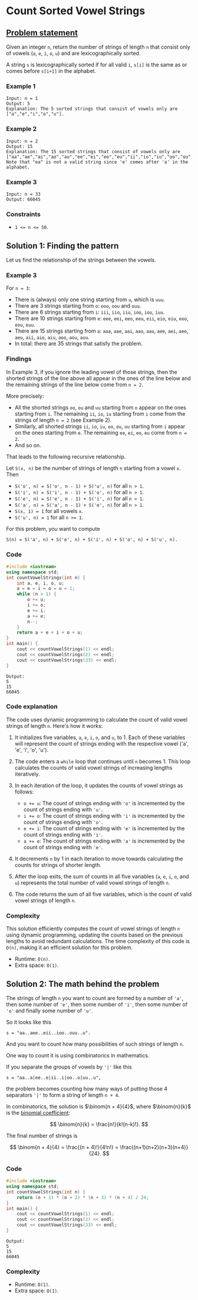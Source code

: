 # Count Sorted Vowel Strings

## [Problem statement](https://leetcode.com/problems/count-sorted-vowel-strings/)

Given an integer `n`, return the number of strings of length `n` that consist only of vowels (`a`, `e`, `i`, `o`, `u`) and are lexicographically sorted.

A string `s` is lexicographically sorted if for all valid `i`, `s[i]` is the same as or comes before `s[i+1]` in the alphabet.

 

### Example 1
```text
Input: n = 1
Output: 5
Explanation: The 5 sorted strings that consist of vowels only are ["a","e","i","o","u"].
```

### Example 2
```text
Input: n = 2
Output: 15
Explanation: The 15 sorted strings that consist of vowels only are
["aa","ae","ai","ao","au","ee","ei","eo","eu","ii","io","iu","oo","ou","uu"].
Note that "ea" is not a valid string since 'e' comes after 'a' in the alphabet.
```

### Example 3
```text
Input: n = 33
Output: 66045
``` 

### Constraints

* `1 <= n <= 50`. 

## Solution 1: Finding the pattern

Let us find the relationship of the strings between the vowels.

### Example 3
For `n = 3`:

* There is (always) only one string starting from `u`, which is `uuu`.
* There are 3 strings starting from `o`: `ooo`, `oou` and `ouu`.
* There are 6 strings starting from `i`: `iii`, `iio`, `iiu`, `ioo`, `iou`, `iuu`.
* There are 10 strings starting from `e`: `eee`, `eei`, `eeo`, `eeu`, `eii`, `eio`, `eiu`, `eoo`, `eou`, `euu`.
* There are 15 strings starting from `a`: `aaa`, `aae`, `aai`, `aao`, `aau`, `aee`, `aei`, `aeo`, `aeu`, `aii`, `aio`, `aiu`, `aoo`, `aou`, `auu`.
* In total: there are 35 strings that satisfy the problem.

### Findings
In Example 3, if you ignore the leading vowel of those strings, then the shorted strings of the line above all appear in the ones of the line below and the remaining strings of the line below come from `n = 2`.
 
More precisely:

* All the shorted strings `oo`, `ou` and `uu` starting from `o` appear on the ones starting from `i`. The remaining `ii`, `io`, `iu` starting from `i` come from the strings of length `n = 2` (see Example 2).
* Similarly, all shorted strings `ii`, `io`, `iu`, `oo`, `ou`, `uu` starting from `i` appear on the ones starting from `e`. The remaining `ee`, `ei`, `eo`, `eu` come from `n = 2`.
* And so on.

That leads to the following recursive relationship.

Let `S(x, n)` be the number of strings of length `n` starting from a vowel `x`.  Then

* `S('o', n) = S('o', n - 1) + S('u', n)` for all `n > 1`.
* `S('i', n) = S('i', n - 1) + S('o', n)` for all `n > 1`.
* `S('e', n) = S('e', n - 1) + S('i', n)` for all `n > 1`.
* `S('a', n) = S('a', n - 1) + S('e', n)` for all `n > 1`.
* `S(x, 1) = 1` for all vowels `x`.
* `S('u', n) = 1` for all `n >= 1`.

For this problem, you want to compute 
```text
S(n) = S('a', n) + S('e', n) + S('i', n) + S('o', n) + S('u', n).
```

### Code
```cpp
#include <iostream>
using namespace std;
int countVowelStrings(int n) {
    int a, e, i, o, u;
    a = e = i = o = u = 1;
    while (n > 1) {
        o += u;
        i += o;
        e += i;
        a += e;
        n--;
    }
    return a + e + i + o + u;
}
int main() {
    cout << countVowelStrings(1) << endl;
    cout << countVowelStrings(2) << endl;
    cout << countVowelStrings(33) << endl;
}
```
```text
Output:
5
15
66045
```
### Code explanation

The code uses dynamic programming to calculate the count of valid vowel strings of length `n`. Here's how it works:

1. It initializes five variables, `a`, `e`, `i`, `o`, and `u`, to 1. Each of these variables will represent the count of strings ending with the respective vowel ('a', 'e', 'i', 'o', 'u').

2. The code enters a `while` loop that continues until `n` becomes 1. This loop calculates the counts of valid vowel strings of increasing lengths iteratively.

3. In each iteration of the loop, it updates the counts of vowel strings as follows:
   - `o += u`: The count of strings ending with `'o'` is incremented by the count of strings ending with `'u'`.
   - `i += o`: The count of strings ending with `'i'` is incremented by the count of strings ending with `'o'`.
   - `e += i`: The count of strings ending with `'e'` is incremented by the count of strings ending with `'i'`.
   - `a += e`: The count of strings ending with `'a'` is incremented by the count of strings ending with `'e'`.

4. It decrements `n` by 1 in each iteration to move towards calculating the counts for strings of shorter length.

5. After the loop exits, the sum of counts in all five variables (`a`, `e`, `i`, `o`, and `u`) represents the total number of valid vowel strings of length `n`.

6. The code returns the sum of all five variables, which is the count of valid vowel strings of length `n`.

### Complexity
This solution efficiently computes the count of vowel strings of length `n` using dynamic programming, updating the counts based on the previous lengths to avoid redundant calculations. The time complexity of this code is `O(n)`, making it an efficient solution for this problem.

* Runtime: `O(n)`.
* Extra space: `O(1)`.

## Solution 2: The math behind the problem 

The strings of length `n` you want to count are formed by a number of `'a'`, then some number of `'e'`, then some number of  `'i'`, then some number of `'o'` and finally some number of `'u'`. 

So it looks like this
```text
s = "aa..aee..eii..ioo..ouu..u".
```
And you want to count how many possibilities of such strings of length `n`.

One way to count it is using combinatorics in mathematics. 

If you separate the groups of vowels by `'|'` like this 

```text
s = "aa..a|ee..e|ii..i|oo..o|uu..u",
```
the problem becomes counting how many ways of putting those 4 separators `'|'` to form a string of length `n + 4`. 


In combinatorics, the solution is $\binom{n + 4}{4}$, where $\binom{n}{k}$ is the [binomial coefficient](https://en.wikipedia.org/wiki/Binomial_coefficient):

$$
\binom{n}{k} = \frac{n!}{k!(n-k)!}.
$$

The final number of strings is


$$
\binom{n + 4}{4} = \frac{(n + 4)!}{4!n!} = \frac{(n+1)(n+2)(n+3)(n+4)}{24}.
$$

### Code
```cpp
#include <iostream>
using namespace std;
int countVowelStrings(int n) {    
    return (n + 1) * (n + 2) * (n + 3) * (n + 4) / 24;
}
int main() {
    cout << countVowelStrings(1) << endl;
    cout << countVowelStrings(2) << endl;
    cout << countVowelStrings(33) << endl;
}
```
```text
Output:
5
15
66045
```

### Complexity
* Runtime: `O(1)`.
* Extra space: `O(1)`.



